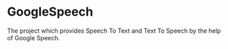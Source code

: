 # GoogleSpeech
The project which provides Speech To Text and Text To Speech by the help of Google Speech.

